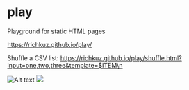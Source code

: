 # play
Playground for static HTML pages

https://richkuz.github.io/play/

Shuffle a CSV list:
https://richkuz.github.io/play/shuffle.html?input=one,two,three&template=$ITEM\n

![Alt text](https://richkuz.github.io/play/example.svg)
<img src="https://richkuz.github.io/play/example.svg">

